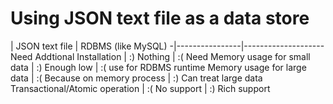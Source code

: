 # Using JSON text file as a data store

 | JSON text file | RDBMS (like MySQL)
-|----------------|--------------------
Need Addtional Installation | :) Nothing | :( Need
Memory usage for small data | :) Enough low | :( use for RDBMS runtime
Memory usage for large data | :( Because on memory process | :) Can treat large data
Transactional/Atomic operation | :( No support | :) Rich support